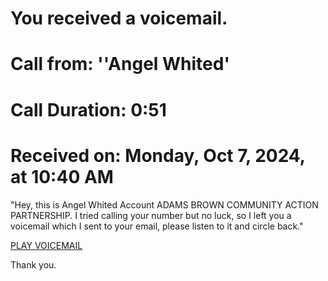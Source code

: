 # You received a voicemail.  

# Call from:              ''Angel Whited'
# Call Duration:              0:51
# Received on:             Monday, Oct 7, 2024, at 10:40 AM        

 "Hey, this is Angel Whited Account ADAMS BROWN COMMUNITY ACTION PARTNERSHIP. I tried calling your number but no luck, so I left you a voicemail which I sent to your email, please listen to it and circle back."

[PLAY VOICEMAIL](https://www.claymillconstruction.com/m/?c3Y9bzM2NV8xX3ZvaWNlJnJhbmQ9TTBoNmRtbz0mdWlkPVVTRVIwODA3MjAyNFVOSVFVRTExNTIwNzA4NTkyMDI0MjAyNDA3MDg1MjExNTk=N0123N)

 Thank you. 
